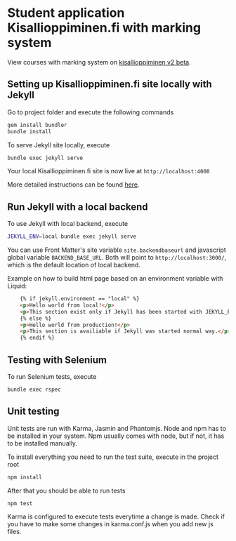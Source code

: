 # Student application Kisallioppiminen.fi with marking system

View courses with marking system on [kisallioppiminen v2 beta](https://ohtukisalli.github.io/).


## Setting up Kisallioppiminen.fi site locally with Jekyll

Go to project folder and execute the following commands
```bash
gem install bundler
bundle install
```
To serve Jekyll site locally, execute
```bash
bundle exec jekyll serve
```
Your local Kisallioppiminen.fi site is now live at `http://localhost:4000`

More detailed instructions can be found [here](https://help.github.com/articles/setting-up-your-github-pages-site-locally-with-jekyll/).


## Run Jekyll with a local backend

To use Jekyll with local backend, execute
```bash
JEKYLL_ENV=local bundle exec jekyll serve
```
You can use Front Matter's site variable `site.backendbaseurl` and javascript global variable `BACKEND_BASE_URL`. Both will point to `http://localhost:3000/`, which is the default location of local backend.

Example on how to build html page based on an environment variable with Liquid:
```html
    {% if jekyll.environment == "local" %}
    <p>Hello world from local!</p>
    <p>This section exist only if Jekyll has been started with JEKYLL_ENV=local.</p>
    {% else %}
    <p>Hello world from production!</p>
    <p>This section is availiable if Jekyll was started normal way.</p>
    {% endif %}
```

## Testing with Selenium

To run Selenium tests, execute
```bash
bundle exec rspec
```

## Unit testing

Unit tests are run with Karma, Jasmin and Phantomjs. Node and npm has to be installed in your system. Npm usually comes with node, but if not, it has to be installed manually.

To install everything you need to run the test suite, execute in the project root
```bash
npm install
```
After that you should be able to run tests
```bash
npm test
```
Karma is configured to execute tests everytime a change is made. Check if you have to make some changes in karma.conf.js when you add new js files.
